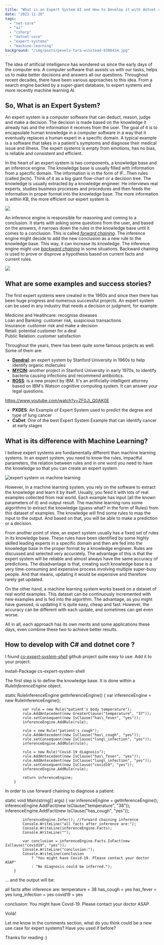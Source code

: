 ```yaml
---
title: "What is an Expert System AI and How to Develop it with dotnet core"
date: "2021-11-20"
tags: 
  - "net-core"
  - "ai"
  - "csharp"
  - "dotnet-core"
  - "expert-systems"
  - "machine-learning"
background: "/img/posts/pexels-tara-winstead-8386434.jpg"
---
```


The idea of artificial intelligence has wondered us since the early days of the computer era. A computer software that assists us with our tasks, helps us to make better decisions and answers all our questions. Throughout recent decades, there have been various approaches to this idea. From a search engine backed by a super-giant database, to expert systems and more recently machine learning AI.

## So, What is an Expert System?

An expert system is a computer software that can deduct, reason, judge and make a decision. The decision is made based on the knowledge it already has and the information it receives from the user. The goal of it is to encapsulate human knowledge in a computer software in a way that it eventually replaces a human expert in a specific domain. A typical example is a software that takes in a patient's symptoms and diagnose their medical issue and illness. The expert systems is empty from emotions, has no bias, is reliable and consistent and efficient.

In the heart of an expert system is two components, a knowledge base and an inference engine. The knowledge base is usually filled with information from a specific domain. The information is in the form of IF…Then rules (called _facts_). Think of it as a big giant flow-chart or a decision tree. The knowledge is usually extracted by a knowledge engineer. He interviews real experts, studies business processes and procedures and then feeds the information in proper format into the knowledge base. The more information is within KB, the more efficient our expert system is.

![](https://programmerbyday.files.wordpress.com/2021/11/rules-in-knowledge-base-2.png?w=1024)

An inference engine is responsible for reasoning and coming to a conclusion. It starts with asking some questions from the user, and based on the answers, it narrows down the rules in the knowledge base until it comes to a conclusion. This is called _[forward chaining](https://en.wikipedia.org/wiki/Forward_chaining)_. The inference engine might decide to add the new conclusion as a new rule to the knowledge base. This way, it can increase its knowledge. The inference engine might use _[backward chaining](https://en.wikipedia.org/wiki/Backward_chaining)_ in some situations. Backward chaining is used to prove or disprove a hypothesis based on current facts and current rules.

![](https://programmerbyday.files.wordpress.com/2021/11/rules-in-knowledge-base-3.png?w=1024)

## What are some examples and success stories?

The first expert systems were created in the 1960s and since then there has been huge progress and numerous successful projects. An expert system can be used in any industry that needs a decision or judgment, for example:

Medicine and Healthcare: recognise diseases  
Loan and Banking: customer risk, suspicious transactions  
Insurance: customer risk and make a decision  
Retail: potential customer for a deal  
Public Relation: customer satisfaction

Throughout the years, there has been quite some famous projects as well. Some of them are:

- **[Dendral](https://en.wikipedia.org/wiki/Dendral)**: an expert system by Stanford University in 1960s to help identify organic molecules
- [**MYCIN**](https://en.wikipedia.org/wiki/Mycin): another project in Stanford University in early 1970s, to identify bacteria causing infections and recommend antibiotics.
- **[ROSS](https://rossintelligence.com/)**: is a new project by IBM. It's an artificially-intelligent attorney based on IBM's Watson cognitive computing system. It can answer your legal questions.

https://www.youtube.com/watch?v=ZF0J\_Q0AK0E

- **PXDES**: An Example of Expert System used to predict the degree and type of lung cancer
- **CaDet**: One of the best Expert System Example that can identify cancer at early stages

## What is its difference with Machine Learning?

I believe expert systems are fundamentally different than machine learning systems. In an expert system, you need to know the rules, impactful parameters, the relation between rules and in one word you need to have the knowledge so that you can create an expert system.

![expert system vs machine learning](https://programmerbyday.files.wordpress.com/2021/11/rules-in-knowledge-base-4-1.png?w=300)

However, in a machine learning system, you rely on the software to extract the knowledge and learn it by itself. Usually, you feed it with lots of real examples collected from real world. Each example has input (all the known parameters of it) and output result. The machine learning runs some algorithms to extract the knowledge (guess what? in the form of Rules) from this dataset of examples. The knowledge will find some rules to map the input to the output. And based on that, you will be able to make a prediction or a decision.

From another point of view, an expert system usually has a fixed set of rules in its knowledge base. These rules have been identified by some highly skilled leading experts in a specific domain and then are fed into the knowledge base in the proper format by a knowledge engineer. Rules are discussed and selected very accurately. The advantage of this is that the expert system will be reliable and almost always have the same accuracy of predictions. The disadvantage is that, creating such knowledge base is a very time-consuming and expensive process involving multiple super-busy people. And that means, updating it would be expensive and therefore rarely get updated.

On the other hand, a machine learning system works based on a dataset of real world examples. This dataset can be continuously incremented with new examples and is fed into the algorithm. The advantage, as you might have guessed, is updating it is quite easy, cheap and fast. However, the accuracy can be different with each update, and sometimes can get even worse.

All in all, each approach has its own merits and some applications these days, even combine these two to achieve better results.

## How to develop with C# and dotnet core ?

I found _[cs-expert-system-shell](https://github.com/chen0040/cs-expert-system-shell)_ github project quite easy to use. Add it to your project:

Install-Package cs-expert-system-shell

The first step is to define the knowledge base. It is done within a _RuleInferenceEngine_ object.

static RuleInferenceEngine getInferenceEngine()
        {
            var inferenceEngine = new RuleInferenceEngine();

            var rule = new Rule("patient's body temperature");
            rule.AddAntecedent(new GreaterClause("temperature", "37"));
            rule.setConsequent(new IsClause("has\_fever", "yes"));
            inferenceEngine.AddRule(rule);

            rule = new Rule("patient's cough");
            rule.AddAntecedent(new IsClause("has\_cough", "yes"));
            rule.setConsequent(new IsClause("lung\_infection", "yes"));
            inferenceEngine.AddRule(rule);

            rule = new Rule("Covid-19 diagnosis");
            rule.AddAntecedent(new IsClause("has\_fever", "yes"));
            rule.AddAntecedent(new IsClause("lung\_infection", "yes"));
            rule.setConsequent(new IsClause("covid19", "yes"));
            inferenceEngine.AddRule(rule);

            return inferenceEngine;
        }

In order to use forward chaining to diagnose a patient:

static void Main(string\[\] args)
        {
            var inferenceEngine = getInferenceEngine();
            inferenceEngine.AddFact(new IsClause("temperature", "38"));
            inferenceEngine.AddFact(new IsClause("has\_cough", "yes"));

            inferenceEngine.Infer(); //forward chaining inference
            Console.WriteLine("all facts after inference are:");
            Console.WriteLine(inferenceEngine.Facts);
            Console.WriteLine("");

            var conclusion = inferenceEngine.Facts.IsFact(new IsClause("covid19", "yes"));
            Console.WriteLine("conclusion:");
            Console.WriteLine(conclusion
                ? "You might have Covid-19. Please contact your doctor ASAP"
                : "No diagnosis could be inferred.");
        }

... and the output will be:

all facts after inference are:
temperature = 38
has\_cough = yes
has\_fever = yes
lung\_infection = yes
covid19 = yes

conclusion:
You might have Covid-19. Please contact your doctor ASAP

Voilà!

Let me know in the comments section, what do you think could be a new use case for expert systems? Have you used if before?

Thanks for reading :)
